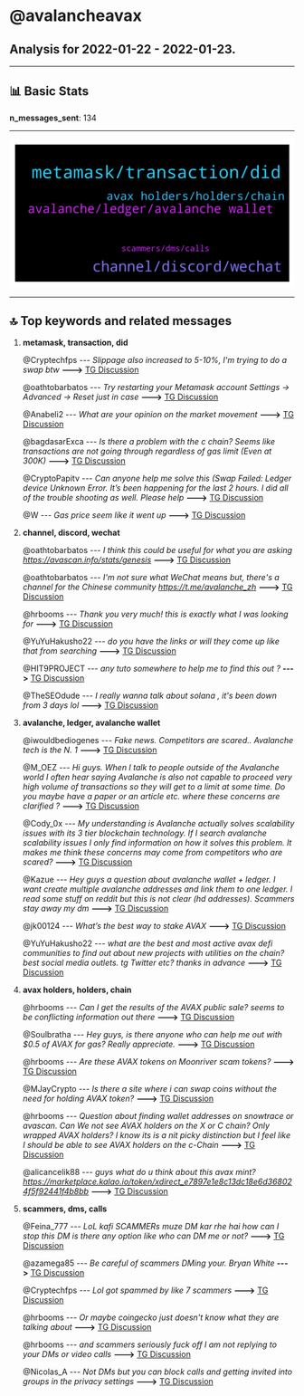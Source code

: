 # **@avalancheavax**
 ## Analysis for **2022-01-22** - **2022-01-23**.

---

## 📊 **Basic Stats**

**n_messages_sent**: 134

---
![wordcloud](avalancheavax_1Days_wordcloud.png)

---


## 🔝 **Top keywords and related messages**

1. **metamask, transaction, did**

    @Cryptechfps --- *Slippage also increased to 5-10%, I'm trying to do a swap btw* **--->** [TG Discussion](https://t.me/avalancheavax/323909)

    @oathtobarbatos --- *Try restarting your Metamask account Settings -> Advanced -> Reset just in case* **--->** [TG Discussion](https://t.me/avalancheavax/323906)

    @Anabeli2 --- *What are your opinion on the market movement* **--->** [TG Discussion](https://t.me/avalancheavax/323873)

    @bagdasarExca --- *Is there a problem with the c chain? Seems like transactions are not going through regardless of gas limit (Even at 300K)* **--->** [TG Discussion](https://t.me/avalancheavax/323923)

    @CryptoPapitv --- *Can anyone help me solve this (Swap Failed: Ledger device Unknown Error. It’s been happening for the last 2 hours. I did all of the trouble shooting as well. Please help* **--->** [TG Discussion](https://t.me/avalancheavax/324088)

    @W --- *Gas price seem like it went up* **--->** [TG Discussion](https://t.me/avalancheavax/323940)

2. **channel, discord, wechat**

    @oathtobarbatos --- *I think this could be useful for what you are asking https://avascan.info/stats/genesis* **--->** [TG Discussion](https://t.me/avalancheavax/323835)

    @oathtobarbatos --- *I'm not sure what WeChat means but, there's a channel for the Chinese community https://t.me/avalanche_zh* **--->** [TG Discussion](https://t.me/avalancheavax/324070)

    @hrbooms --- *Thank you very much! this is exactly what I was looking for* **--->** [TG Discussion](https://t.me/avalancheavax/323836)

    @YuYuHakusho22 --- *do you have the links or will they come up like that from searching* **--->** [TG Discussion](https://t.me/avalancheavax/324087)

    @HIT9PROJECT --- *any tuto somewhere to help me to find this out ?* **--->** [TG Discussion](https://t.me/avalancheavax/323976)

    @TheSEOdude --- *I really wanna talk about solana , it's been down from 3 days lol* **--->** [TG Discussion](https://t.me/avalancheavax/324092)

3. **avalanche, ledger, avalanche wallet**

    @iwouldbediogenes --- *Fake news. Competitors are scared.. Avalanche tech is the N. 1* **--->** [TG Discussion](https://t.me/avalancheavax/324049)

    @M_OEZ --- *Hi guys. When I talk to people outside of the Avalanche world I often hear saying Avalanche is also not capable to proceed very high volume of transactions so they will get to a limit at some time. Do you maybe have a paper or an article etc. where these concerns are clarified ?* **--->** [TG Discussion](https://t.me/avalancheavax/324047)

    @Cody_0x --- *My understanding is Avalanche actually solves scalability issues with its 3 tier blockchain technology. If I search avalanche scalability issues I only find information on how it solves this problem.   It makes me think these concerns may come from competitors who are scared?* **--->** [TG Discussion](https://t.me/avalancheavax/324048)

    @Kazue --- *Hey guys a question about avalanche wallet + ledger. I want create multiple avalanche addresses and link them to one ledger. I read some stuff on reddit  but this is not clear (hd addresses). Scammers stay away my dm* **--->** [TG Discussion](https://t.me/avalancheavax/324040)

    @jk00124 --- *What’s the best way to stake AVAX* **--->** [TG Discussion](https://t.me/avalancheavax/323912)

    @YuYuHakusho22 --- *what are the best and most active avax defi communities to find out about new projects with utilities on the chain? best social media outlets. tg Twitter etc? thanks in advance* **--->** [TG Discussion](https://t.me/avalancheavax/324082)

4. **avax holders, holders, chain**

    @hrbooms --- *Can I get the results of the AVAX public sale? seems to be conflicting information out there* **--->** [TG Discussion](https://t.me/avalancheavax/323833)

    @Soulbratha --- *Hey guys, is there anyone who can help me out with $0.5 of AVAX for gas? Really appreciate.* **--->** [TG Discussion](https://t.me/avalancheavax/323944)

    @hrbooms --- *Are these AVAX tokens on Moonriver scam tokens?* **--->** [TG Discussion](https://t.me/avalancheavax/323887)

    @MJayCrypto --- *Is there a site where i can swap coins without the need for holding AVAX token?* **--->** [TG Discussion](https://t.me/avalancheavax/323932)

    @hrbooms --- *Question about finding wallet addresses on snowtrace or avascan. Can We not see AVAX holders on the X or C chain? Only wrapped AVAX holders? I know its is a nit picky distinction but I feel like I should be able to see AVAX holders on the c-Chain* **--->** [TG Discussion](https://t.me/avalancheavax/323867)

    @alicancelik88 --- *guys what do u think about this avax mint? https://marketplace.kalao.io/token/xdirect_e7897e1e8c13dc18e6d368024f5f92441f4b8bb* **--->** [TG Discussion](https://t.me/avalancheavax/323979)

5. **scammers, dms, calls**

    @Feina_777 --- *LoL kafi SCAMMERs muze DM kar rhe hai how can I stop this DM is there any option like who can DM me or not?* **--->** [TG Discussion](https://t.me/avalancheavax/324127)

    @azamega85 --- *Be careful of scammers DMing your. Bryan White* **--->** [TG Discussion](https://t.me/avalancheavax/323956)

    @Cryptechfps --- *Lol got spammed by like 7 scammers* **--->** [TG Discussion](https://t.me/avalancheavax/323902)

    @hrbooms --- *Or maybe coingecko just doesn't know what they are talking about* **--->** [TG Discussion](https://t.me/avalancheavax/323888)

    @hrbooms --- *and scammers seriously fuck off I am not replying to your DMs or video calls* **--->** [TG Discussion](https://t.me/avalancheavax/323869)

    @Nicolas_A --- *Not DMs but you can block calls and getting invited into groups in the privacy settings* **--->** [TG Discussion](https://t.me/avalancheavax/324128)


